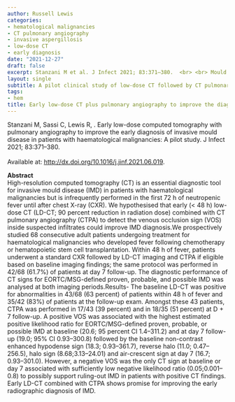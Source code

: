 ```yaml
---
author: Russell Lewis
categories:
- hematological malignancies
- CT pulmonary angiography
- invasive aspergillosis
- low-dose CT
- early diagnosis
date: "2021-12-27"
draft: false
excerpt: Stanzani M et al. J Infect 2021; 83:371–380.  <br> <br> Mould pneumonia is a common complication of chemotherapy for hematological malignancies. Low-dose chest computed tomography (CT) detected abnormalities in 63% of patients within 48h of fever. One-quarter of infiltrates were amenable to CT pulmonary angiography (CTPA) to assess the vessel occlusion sign (VOS).The VOS exhibited a high sensitivity and specificity for mould pneumonia.
layout: single
subtitle: A pilot clinical study of low-dose CT followed by CT pulmonary angiography doe diagnosis of invasive mould disease
tags:
- hem
title: Early low-dose CT plus pulmonary angiography to improve the diagnosis of aspergillosis
---
```


Stanzani M, Sassi C, Lewis R, . Early low-dose computed tomography with pulmonary angiography to improve the early diagnosis of invasive mould disease in patients with haematological malignancies: A pilot study. J Infect 2021; 83:371–380. <br> <br> Available at: http://dx.doi.org/10.1016/j.jinf.2021.06.019.

**Abstract** <br> 
High-resolution computed tomography (CT) is an essential diagnostic tool for invasive mould disease (IMD) in patients with haematological malignancies but is infrequently performed in the first 72 h of neutropenic fever until after chest X-ray (CXR). We hypothesised that early (< 48 h) low-dose CT (LD-CT; 90 percent reduction in radiation dose) combined with CT pulmonary angiography (CTPA) to detect the venous occlusion sign (VOS) inside suspected infiltrates could improve IMD diagnosis.We prospectively studied 68 consecutive adult patients undergoing treatment for haematological malignancies who developed fever following chemotherapy or hematopoietic stem cell transplantation. Within 48 h of fever, patients underwent a standard CXR followed by LD-CT imaging and CTPA if eligible based on baseline imaging findings; the same protocol was performed in 42/68 (61.7%) of patients at day 7 follow-up. The diagnostic performance of CT signs for EORTC/MSG-defined proven, probable, and possible IMD was analysed at both imaging periods.Results- The baseline LD-CT was positive for abnormalities in 43/68 (63 percent) of patients within 48 h of fever and 35/42 (83%) of patients at the follow-up exam. Amongst these 43 patients, CTPA was performed in 17/43 (39 percent) and in 18/35 (51 percent) at D + 7 follow-up. A positive VOS was associated with the highest estimated positive likelihood ratio for EORTC/MSG-defined proven, probable, or possible IMD at baseline (20.6; 95 percent CI 1.4–311.2) and at day 7 follow-up (19.0; 95% CI 0.93–300.8) followed by the baseline non-contrast enhanced hypodense sign (18.3; 0.93–361.7), reverse halo (11.0; 0.47–256.5), halo sign (8.68;3.13–24.01) and air-crescent sign at day 7 (16.7; 0.93–301.0). However, a negative VOS was the only CT sign at baseline or day 7 associated with sufficiently low negative likelihood ratio (0.05;0.001–0.8) to possibly support ruling-out IMD in patients with positive CT findings. Early LD-CT combined with CTPA shows promise for improving the early radiographic diagnosis of IMD.
